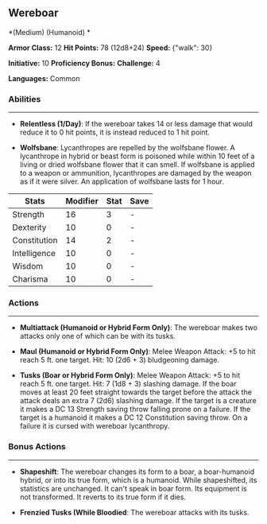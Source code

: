 ## Wereboar
*(Medium) (Humanoid) *

**Armor Class:** 12
**Hit Points:** 78 (12d8+24)
**Speed:** {"walk": 30}

**Initiative:** 10
**Proficiency Bonus:**
**Challenge:** 4

**Languages:** Common

### Abilities
 --- 
- **Relentless (1/Day)**: If the wereboar takes 14 or less damage that would reduce it to 0 hit points, it is instead reduced to 1 hit point.

- **Wolfsbane**: Lycanthropes are repelled by the wolfsbane flower. A lycanthrope in hybrid or beast form is poisoned while within 10 feet of a living or dried wolfsbane flower that it can smell. If wolfsbane is applied to a weapon or ammunition, lycanthropes are damaged by the weapon as if it were silver. An application of wolfsbane lasts for 1 hour.



| Stats | Modifier | Stat | Save
| ---- | ---- | ---- | ---- |
| Strength | 16 | 3 | - |
| Dexterity | 10 | 0 | - |
| Constitution | 14 | 2 | - |
| Intelligence | 10 | 0 | - |
| Wisdom | 10 | 0 | - |
| Charisma | 10 | 0 | - |

### Actions
 --- 
- **Multiattack (Humanoid or Hybrid Form Only)**: The wereboar makes two attacks  only one of which can be with its tusks.

- **Maul (Humanoid or Hybrid Form Only)**: Melee Weapon Attack: +5 to hit  reach 5 ft.  one target. Hit: 10 (2d6 + 3) bludgeoning damage.

- **Tusks (Boar or Hybrid Form Only)**: Melee Weapon Attack: +5 to hit  reach 5 ft.  one target. Hit: 7 (1d8 + 3) slashing damage. If the boar moves at least 20 feet straight towards the target before the attack  the attack deals an extra 7 (2d6) slashing damage. If the target is a creature  it makes a DC 13 Strength saving throw  falling prone on a failure. If the target is a humanoid  it makes a DC 12 Constitution saving throw. On a failure  it is cursed with wereboar lycanthropy.

### Bonus Actions
 --- 
- **Shapeshift**: The wereboar changes its form to a boar, a boar-humanoid hybrid, or into its true form, which is a humanoid. While shapeshifted, its statistics are unchanged. It can't speak in boar form. Its equipment is not transformed. It reverts to its true form if it dies.

- **Frenzied Tusks (While Bloodied**: The wereboar attacks with its tusks.

